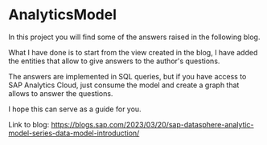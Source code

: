 # AnalyticsModel

In this project you will find some of the answers raised in the following blog.

What I have done is to start from the view created in the blog, I have added the entities that allow to give answers to the author's questions.

The answers are implemented in SQL queries, but if you have access to SAP Analytics Cloud, just consume the model and create a graph that allows to answer the questions.

I hope this can serve as a guide for you.


Link to blog: https://blogs.sap.com/2023/03/20/sap-datasphere-analytic-model-series-data-model-introduction/
